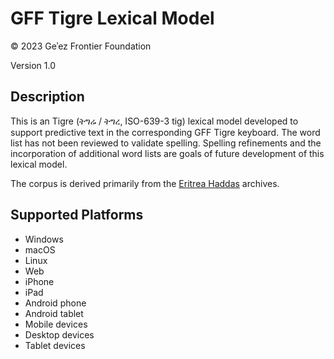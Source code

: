 GFF Tigre Lexical Model
========================

© 2023 Geʾez Frontier Foundation

Version 1.0

Description
-----------
This is an Tigre (ትግሬ / ትግረ, ISO-639-3 tig) lexical model developed to support predictive text in the
corresponding GFF Tigre keyboard. The word list has not been reviewed to validate spelling. Spelling 
refinements and the incorporation of additional word lists are goals of future development of this
lexical model.

The corpus is derived primarily from the [Eritrea Haddas](https://shabait.com/category/newspapers/eritrea-haddas/) archives.

Supported Platforms
-------------------
 * Windows
 * macOS
 * Linux
 * Web
 * iPhone
 * iPad
 * Android phone
 * Android tablet
 * Mobile devices
 * Desktop devices
 * Tablet devices

